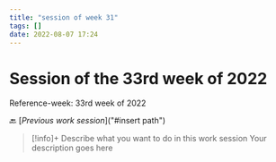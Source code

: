 ```yaml
---
title: "session of week 31"
tags: []
date: 2022-08-07 17:24
---
```


# Session of the 33rd week of  2022
Reference-week: 33rd week of  2022

🔙 [*Previous work session*]("#insert path")



> [!info]+ Describe what you want to do in this work session
> Your description goes here


